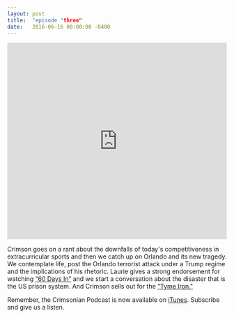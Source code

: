 ```yaml
---
layout: post
title:  "episode "three"
date:   2016-06-16 08:00:00 -0400
---
```

<iframe width="100%" height="450" scrolling="no" frameborder="no" src="https://w.soundcloud.com/player/?url=https%3A//api.soundcloud.com/tracks/269314493&amp;auto_play=false&amp;hide_related=false&amp;show_comments=true&amp;show_user=true&amp;show_reposts=false&amp;visual=true"></iframe>

Crimson goes on a rant about the downfalls of today's competitiveness in extracurricular sports and then we catch up on Orlando and its new tragedy. We contemplate life, post the Orlando terrorist attack under a Trump regime and the implications of his rhetoric. Laurie gives a strong endorsement for watching [“60 Days In”](http://www.aetv.com/shows/60-days-in) and we start a conversation about the disaster that is the US prison system. And Crimson sells out for the [“Tyme Iron."](http://www.tymestyle.com/)

Remember, the Crimsonian Podcast is now available on [iTunes](https://itunes.apple.com/us/podcast/crimsonian/id1120793848?mt=2). Subscribe and give us a listen.
